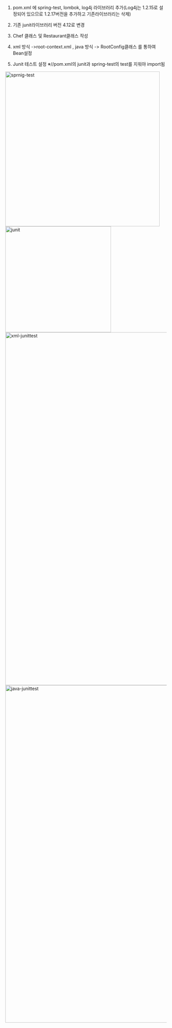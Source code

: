 1. pom.xml 에 spring-test, lombok, log4j 라이브러리 추가(Log4j는 1.2.15로 설정되어 있으므로 1.2.17버전을 추가하고 기존라이브러리는 삭제)

2. 기존 junit라이브러리 버전 4.12로 변경

3. Chef 클래스 및 Restaurant클래스 작성

4. xml 방식 ->root-context.xml , java 방식 -> RootConfig클래스 를 통하여 Bean설정

5. Junit 테스트 설정
※//pom.xml의 junit과 spring-test의 <scope>test</scope>를 지워야 import됨
<img width="482" alt="sprnig-test" src="https://user-images.githubusercontent.com/44339530/74830030-99730900-5355-11ea-87ac-6788a01c8651.png">
<img width="330" alt="junit" src="https://user-images.githubusercontent.com/44339530/74830034-9b3ccc80-5355-11ea-9776-5d96baf9cbee.png">
<img width="1099" alt="xml-junittest" src="https://user-images.githubusercontent.com/44339530/74830038-9bd56300-5355-11ea-9024-b9ee8ee7c92d.png">
<img width="1051" alt="java-junittest" src="https://user-images.githubusercontent.com/44339530/74830043-9d9f2680-5355-11ea-8143-8af7314921c2.png">

